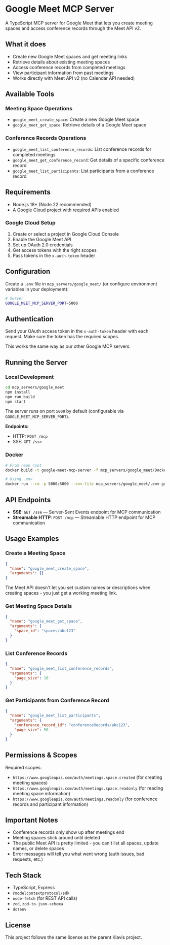 # Google Meet MCP Server

A TypeScript MCP server for Google Meet that lets you create meeting spaces and access conference records through the Meet API v2.

## What it does

- Create new Google Meet spaces and get meeting links
- Retrieve details about existing meeting spaces
- Access conference records from completed meetings
- View participant information from past meetings
- Works directly with Meet API v2 (no Calendar API needed)

## Available Tools

### Meeting Space Operations
- `google_meet_create_space`: Create a new Google Meet space
- `google_meet_get_space`: Retrieve details of a Google Meet space

### Conference Records Operations  
- `google_meet_list_conference_records`: List conference records for completed meetings
- `google_meet_get_conference_record`: Get details of a specific conference record
- `google_meet_list_participants`: List participants from a conference record

## Requirements

- Node.js 18+ (Node 22 recommended)
- A Google Cloud project with required APIs enabled

### Google Cloud Setup

1. Create or select a project in Google Cloud Console
2. Enable the Google Meet API
3. Set up OAuth 2.0 credentials
4. Get access tokens with the right scopes
5. Pass tokens in the `x-auth-token` header

## Configuration

Create a `.env` file in `mcp_servers/google_meet/` (or configure environment variables in your deployment):

```bash
# Server
GOOGLE_MEET_MCP_SERVER_PORT=5000
```

## Authentication

Send your OAuth access token in the `x-auth-token` header with each request. Make sure the token has the required scopes.

This works the same way as our other Google MCP servers.

## Running the Server

### Local Development
```bash
cd mcp_servers/google_meet
npm install
npm run build
npm start
```

The server runs on port `5000` by default (configurable via `GOOGLE_MEET_MCP_SERVER_PORT`).

**Endpoints:**
- HTTP: `POST /mcp`
- SSE: `GET /sse`

### Docker
```bash
# From repo root
docker build -t google-meet-mcp-server -f mcp_servers/google_meet/Dockerfile .

# Using .env
docker run --rm -p 5000:5000 --env-file mcp_servers/google_meet/.env google-meet-mcp-server
```

## API Endpoints

- **SSE**: `GET /sse` — Server-Sent Events endpoint for MCP communication
- **Streamable HTTP**: `POST /mcp` — Streamable HTTP endpoint for MCP communication

## Usage Examples

### Create a Meeting Space
```json
{
  "name": "google_meet_create_space",
  "arguments": {}
}
```

The Meet API doesn't let you set custom names or descriptions when creating spaces - you just get a working meeting link.

### Get Meeting Space Details
```json
{
  "name": "google_meet_get_space", 
  "arguments": {
    "space_id": "spaces/abc123"
  }
}
```

### List Conference Records
```json
{
  "name": "google_meet_list_conference_records",
  "arguments": {
    "page_size": 10
  }
}
```

### Get Participants from Conference Record
```json
{
  "name": "google_meet_list_participants",
  "arguments": {
    "conference_record_id": "conferenceRecords/abc123",
    "page_size": 50
  }
}
```

## Permissions & Scopes

Required scopes:
- `https://www.googleapis.com/auth/meetings.space.created` (for creating meeting spaces)
- `https://www.googleapis.com/auth/meetings.space.readonly` (for reading meeting space information)
- `https://www.googleapis.com/auth/meetings.readonly` (for conference records and participant information)

## Important Notes

- Conference records only show up after meetings end
- Meeting spaces stick around until deleted
- The public Meet API is pretty limited - you can't list all spaces, update names, or delete spaces
- Error messages will tell you what went wrong (auth issues, bad requests, etc.)

## Tech Stack

- TypeScript, Express
- `@modelcontextprotocol/sdk`
- `node-fetch` (for REST API calls)
- `zod`, `zod-to-json-schema`
- `dotenv`

## License

This project follows the same license as the parent Klavis project.